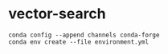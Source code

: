 # vector-search

```
conda config --append channels conda-forge
conda env create --file environment.yml
```
